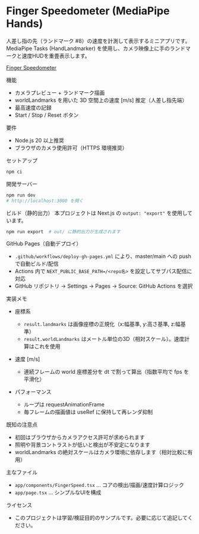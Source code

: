 Finger Speedometer (MediaPipe Hands)
===================================

人差し指の先（ランドマーク #8）の速度を計測して表示するミニアプリです。MediaPipe Tasks (HandLandmarker) を使用し、カメラ映像上に手のランドマークと速度HUDを重畳表示します。

[Finger Speedometer](https://fuji3to4.github.io/finger-speedometer/)

機能

- カメラプレビュー + ランドマーク描画
- worldLandmarks を用いた 3D 空間上の速度 [m/s] 推定（人差し指先端）
- 最高速度の記録
- Start / Stop / Reset ボタン

要件

- Node.js 20 以上推奨
- ブラウザのカメラ使用許可（HTTPS 環境推奨）

セットアップ

```powershell
npm ci
```

開発サーバー

```powershell
npm run dev
# http://localhost:3000 を開く
```

ビルド（静的出力）
本プロジェクトは Next.js の `output: "export"` を使用しています。

```powershell
npm run export  # out/ に静的出力が生成されます
```

GitHub Pages（自動デプロイ）

- `.github/workflows/deploy-gh-pages.yml` により、master/main への push で自動ビルド/配信
- Actions 内で `NEXT_PUBLIC_BASE_PATH=/<repo名>` を設定してサブパス配信に対応
- GitHub リポジトリ → Settings → Pages → Source: GitHub Actions を選択

実装メモ

- 座標系
  - `result.landmarks` は画像座標の正規化（x:幅基準, y:高さ基準, z:幅基準）
  - `result.worldLandmarks` はメートル単位の3D（相対スケール）。速度計算はこれを使用

- 速度 [m/s]
  - 連続フレームの world 座標差分を dt で割って算出（指数平均で fps を平滑化）

- パフォーマンス
  - ループは requestAnimationFrame
  - 毎フレームの描画値は useRef に保持して再レンダ抑制

既知の注意点

- 初回はブラウザからカメラアクセス許可が求められます
- 照明や背景コントラストが低いと検出が不安定になります
- worldLandmarks の絶対スケールはカメラ環境に依存します（相対比較に有用）

主なファイル

- `app/components/FingerSpeed.tsx` … コアの検出/描画/速度計算ロジック
- `app/page.tsx` … シンプルなUIを構成

ライセンス

- このプロジェクトは学習/検証目的のサンプルです。必要に応じて追記してください。

